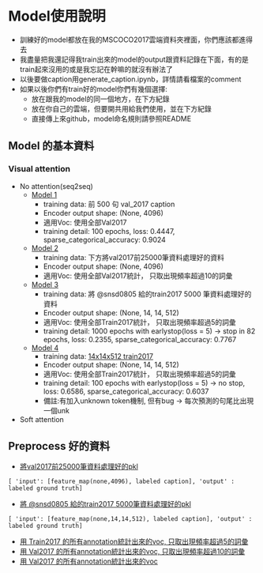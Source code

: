 # Model使用說明
* 訓練好的model都放在我的MSCOCO2017雲端資料夾裡面，你們應該都進得去
* 我盡量把我還記得我train出來的model的output跟資料記錄在下面，有的是train起來沒用的或是我忘記在幹嘛的就沒有辦法了
* 以後要做caption用generate_caption.ipynb，詳情請看檔案的comment
* 如果以後你們有train好的model你們有幾個選擇:
  * 放在跟我的model的同一個地方，在下方紀錄
  * 放在你自己的雲端，但要開共用給我們使用，並在下方紀錄
  * 直接傳上來github，model命名規則請參照README
## Model 的基本資料
### Visual attention
* No attention(seq2seq)
  * [Model 1](https://drive.google.com/file/d/1HS_-59ZPN-iFfhbZcXKBOc2O57YHE7L_/view?usp=sharing) 
    * training data: 前 500 句 val_2017 caption
    * Encoder output shape: (None, 4096)
    * 適用Voc: 使用全部Val2017
    * training detail: 100 epochs, loss: 0.4447, sparse_categorical_accuracy: 0.9024
  * [Model 2](https://drive.google.com/file/d/1--a87SVWD326r5raOMyRO-EusW9puaph/view?usp=sharing)
    * training data: 下方將val2017前25000筆資料處理好的資料
    * Encoder output shape: (None, 4096)
    * 適用Voc: 使用全部Val2017統計， 只取出現頻率超過10的詞彙
  * [Model 3](https://drive.google.com/file/d/1EZSKYim10Fa-CJAEhrzE2Og3X1CiPhRg/view?usp=sharing)
    * training data: 將 @snsd0805 給的train2017 5000 筆資料處理好的資料
    * Encoder output shape: (None, 14, 14, 512)
    * 適用Voc: 使用全部Train2017統計， 只取出現頻率超過5的詞彙
    * training detail: 1000 epochs with earlystop(loss = 5) -> stop in 82 epochs, loss: 0.2355, sparse_categorical_accuracy: 0.7767
  * [Model 4](https://drive.google.com/file/d/1MUSx669M3YRU6vDifyK_PYqaGu-4aQrL/view?usp=sharing)
    * training data: [14x14x512 train2017](https://drive.google.com/file/d/1mX6YlBP0BTuW8LZm4-8G62UDgzB8Rr66/view?usp=sharing)
    * Encoder output shape: (None, 14, 14, 512)
    * 適用Voc: 使用全部Train2017統計， 只取出現頻率超過5的詞彙
    * training detail: 100 epochs with earlystop(loss = 5) -> no stop, loss: 0.6586, sparse_categorical_accuracy: 0.6037
    * 備註:有加入unknown token機制, 但有bug -> 每次預測的句尾比出現一個unk
* Soft attention
## Preprocess 好的資料
* [將val2017前25000筆資料處理好的pkl](https://drive.google.com/file/d/1mwQO6DgW_KFJvKQMlQb4bZWoXmx_igoT/view?usp=sharing)
```
[ 'input': [feature_map(none,4096), labeled caption], 'output' : labeled ground truth]
```
* [將 @snsd0805 給的train2017 5000筆資料處理好的pkl](https://drive.google.com/file/d/1--RoXq8R3fQMLkM1VNvCKA6m2NOHfwJJ/view?usp=sharing)
```
[ 'input': [feature_map(none,14,14,512), labeled caption], 'output' : labeled ground truth]
```
* [用 Train2017 的所有annotation統計出來的voc, 只取出現頻率超過5的詞彙](https://drive.google.com/file/d/1-4EFf00eOz5uuk5DtIWCz18lHwx1p-ar/view?usp=sharing)
* [用 Val2017 的所有annotation統計出來的voc, 只取出現頻率超過10的詞彙](https://drive.google.com/file/d/1uIbj_PhQBxa7-YTwkwj7Wlr4TfeFCHeM/view?usp=sharing)
* [用 Val2017 的所有annotation統計出來的voc](https://drive.google.com/file/d/1VcbEhK8XmsmtJy8gCtuqn70XF_7Z3HV4/view?usp=sharing)
